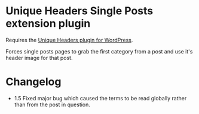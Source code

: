 # Unique Headers Single Posts extension plugin
Requires the <a href="https://geek.hellyer.kiwi/plugins/unique-headers/">Unique Headers plugin for WordPress</a>.

Forces single posts pages to grab the first category from a post and use it's header image for that post.

# Changelog

* 1.5 Fixed major bug which caused the terms to be read globally rather than from the post in question.
